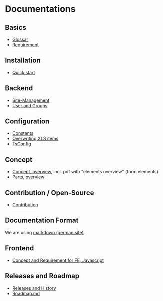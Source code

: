 # Documentations

## Basics
- [Glossar](./glossar.md)
- [Requirement](./requirements.md)

## Installation
- [Quick start](./Installation/start.md)

## Backend
- [Site-Management](./Backend/backend-site-management.md)
- [User and Groups](./Backend/user-usergroups.md)

## Configuration
- [Constants](./Configuration/constants.md)
- [Overwriting XLS items](./Configuration/overwriting-xlf-items.md)
- [TsConfig](./Configuration/tsconfig.md)

## Concept
- [Concept, overview](./Concept/concept.md), incl. pdf with "elements overview" (form elements)
- [Parts, overview](./Concept/parts.md)

## Contribution / Open-Source
- [Contribution](./Contribution-OpenSource/README.md)

## Documentation Format
We are using [markdown (german site)](http://markdown-syntax.de).

## Frontend
- [Concept and Requirement for FE, Javascript](./Frontend/concept-js.md)

## Releases and Roadmap
- [Releases and History](./ChangeLog/Index.md)
- [Roadmap.md](./ChangeLog/Roadmap.md)

